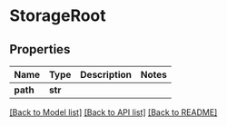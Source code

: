 # StorageRoot


## Properties

Name | Type | Description | Notes
------------ | ------------- | ------------- | -------------
**path** | **str** |  | 

[[Back to Model list]](../README.md#models) [[Back to API list]](../README.md#api-endpoints) [[Back to README]](../README.md)



